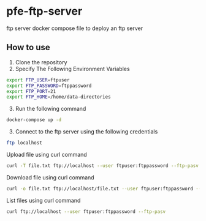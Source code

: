 # pfe-ftp-server
ftp server docker compose file to deploy an ftp server

## How to use
1. Clone the repository
2. Specify The Following Environment Variables
```bash
export FTP_USER=ftpuser
export FTP_PASSWORD=ftppassword
export FTP_PORT=21
export FTP_HOME=/home/data-directories
```
3. Run the following command
```bash
docker-compose up -d
```
3. Connect to the ftp server using the following credentials
```bash
ftp localhost
```

Upload file using curl command
```bash
curl -T file.txt ftp://localhost --user ftpuser:ftppassword --ftp-pasv
```

Download file using curl command
```bash
curl -o file.txt ftp://localhost/file.txt --user ftpuser:ftppassword --ftp-pasv
```
List files using curl command
```bash
curl ftp://localhost --user ftpuser:ftppassword --ftp-pasv
```
